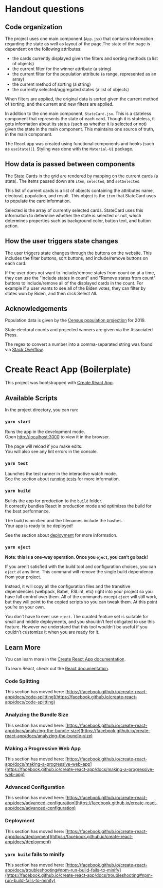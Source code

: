 # Handout questions

## Code organization

The project uses one main component (`App.jsx`) that contains information regarding the state as well as layout of the page.The state of the page is dependent on the following attributes:

- the cards currently displayed given the filters and sorting methods (a list of objects)
- the current filter for the winner attribute (a string)
- the current filter for the population attribute (a range, represented as an array)
- the current method of sorting (a string)
- the currently selected/aggregated states (a list of objects)

When filters are applied, the original data is sorted given the current method of sorting, and the current and new filters are applied.

In addition to the one main component, `StateCard.jsx`. This is a stateless component that represents the state of each card. Though it is stateless, it gets information about its status (such as whether it is selected or not) given the state in the main component. This maintains one source of truth, in the main component.

The React app was created using functional components and hooks (such as `useState()`). Styling was done with the `Material-UI` package.

## How data is passed between components

The State Cards in the grid are rendered by mapping on the current cards (a state). The items passed down are `item`, `selected`, and `setSelected`.

This list of current cards is a list of objects containing the attributes name, electoral, population, and result. This object is the `item` that StateCard uses to populate the card information.

Selected is the array of currently selected cards. StateCard uses this information to determine whether the state is selected or not, which determines properties such as background color, button text, and button action.

## How the user triggers state changes

The user triggers state changes through the buttons on the website. This includes the filter buttons, sort buttons, and include/remove buttons on each card.

If the user does not want to include/remove states from count on at a time, they can use the "Include states in count" and "Remove states from count" buttons to include/remove all of the displayed cards in the count. For example if a user wants to see all of the Biden votes, they can filter by states won by Biden, and then click Select All.

## Acknowledgements

Population data is given by the [Census population projection](https://www.census.gov/data/datasets/time-series/demo/popest/2010s-state-total.html#par_textimage_1873399417) for 2019.

State electoral counts and projected winners are given via the Associated Press.

The regex to convert a number into a comma-separated string was found via [Stack Overflow](https://stackoverflow.com/questions/2901102/how-to-print-a-number-with-commas-as-thousands-separators-in-javascript).

# Create React App (Boilerplate)

This project was bootstrapped with [Create React App](https://github.com/facebook/create-react-app).

## Available Scripts

In the project directory, you can run:

### `yarn start`

Runs the app in the development mode.\
Open [http://localhost:3000](http://localhost:3000) to view it in the browser.

The page will reload if you make edits.\
You will also see any lint errors in the console.

### `yarn test`

Launches the test runner in the interactive watch mode.\
See the section about [running tests](https://facebook.github.io/create-react-app/docs/running-tests) for more information.

### `yarn build`

Builds the app for production to the `build` folder.\
It correctly bundles React in production mode and optimizes the build for the best performance.

The build is minified and the filenames include the hashes.\
Your app is ready to be deployed!

See the section about [deployment](https://facebook.github.io/create-react-app/docs/deployment) for more information.

### `yarn eject`

**Note: this is a one-way operation. Once you `eject`, you can’t go back!**

If you aren’t satisfied with the build tool and configuration choices, you can `eject` at any time. This command will remove the single build dependency from your project.

Instead, it will copy all the configuration files and the transitive dependencies (webpack, Babel, ESLint, etc) right into your project so you have full control over them. All of the commands except `eject` will still work, but they will point to the copied scripts so you can tweak them. At this point you’re on your own.

You don’t have to ever use `eject`. The curated feature set is suitable for small and middle deployments, and you shouldn’t feel obligated to use this feature. However we understand that this tool wouldn’t be useful if you couldn’t customize it when you are ready for it.

## Learn More

You can learn more in the [Create React App documentation](https://facebook.github.io/create-react-app/docs/getting-started).

To learn React, check out the [React documentation](https://reactjs.org/).

### Code Splitting

This section has moved here: [https://facebook.github.io/create-react-app/docs/code-splitting](https://facebook.github.io/create-react-app/docs/code-splitting)

### Analyzing the Bundle Size

This section has moved here: [https://facebook.github.io/create-react-app/docs/analyzing-the-bundle-size](https://facebook.github.io/create-react-app/docs/analyzing-the-bundle-size)

### Making a Progressive Web App

This section has moved here: [https://facebook.github.io/create-react-app/docs/making-a-progressive-web-app](https://facebook.github.io/create-react-app/docs/making-a-progressive-web-app)

### Advanced Configuration

This section has moved here: [https://facebook.github.io/create-react-app/docs/advanced-configuration](https://facebook.github.io/create-react-app/docs/advanced-configuration)

### Deployment

This section has moved here: [https://facebook.github.io/create-react-app/docs/deployment](https://facebook.github.io/create-react-app/docs/deployment)

### `yarn build` fails to minify

This section has moved here: [https://facebook.github.io/create-react-app/docs/troubleshooting#npm-run-build-fails-to-minify](https://facebook.github.io/create-react-app/docs/troubleshooting#npm-run-build-fails-to-minify)

